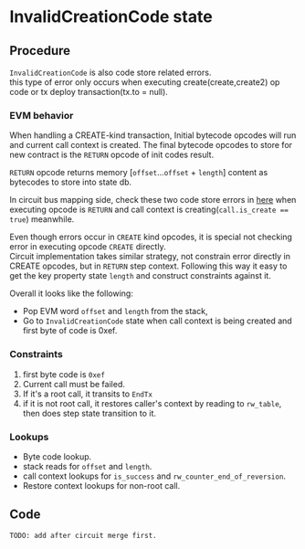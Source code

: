 # InvalidCreationCode state

## Procedure
`InvalidCreationCode` is also code store related errors.  
this type of error only occurs when executing create(create,create2) op code or tx deploy 
transaction(tx.to = null).

### EVM behavior
When handling a CREATE-kind transaction, Initial bytecode opcodes will run and current call context is created.
The final bytecode opcodes to store for new contract is the `RETURN` opcode of init codes result.

`RETURN` opcode returns memory [`offset`...`offset` + `length`] content as bytecodes to store into state db.


In circuit bus mapping side, check these two code store errors in [here](https://github.com/privacy-scaling-explorations/zkevm-circuits/blob/main/bus-mapping/src/circuit_input_builder/input_state_ref.rs#L1148&L1155)
when executing opcode is `RETURN` and call context is creating(`call.is_create == true`) meanwhile.  

Even though errors occur in `CREATE` kind opcodes, it is special not checking error 
in executing opcode `CREATE` directly.  
Circuit implementation takes similar strategy, not constrain error directly in CREATE opcodes, but 
in `RETURN` step context. Following this way it easy to get the key property state `length` and construct constraints against it.

Overall it looks like the following:  
- Pop EVM word `offset` and `length` from the stack, 
- Go to `InvalidCreationCode` state when call context is being created and first byte of code is 0xef.


### Constraints
1. first byte code is `0xef`
2. Current call must be failed.
3. If it's a root call, it transits to `EndTx`
4. if it is not root call, it restores caller's context by reading to `rw_table`, then does step state transition to it.

### Lookups
- Byte code lookup.
- stack reads for `offset` and `length`. 
- call context lookups for `is_success` and `rw_counter_end_of_reversion`.
- Restore context lookups for non-root call.

## Code
    TODO: add after circuit merge first.